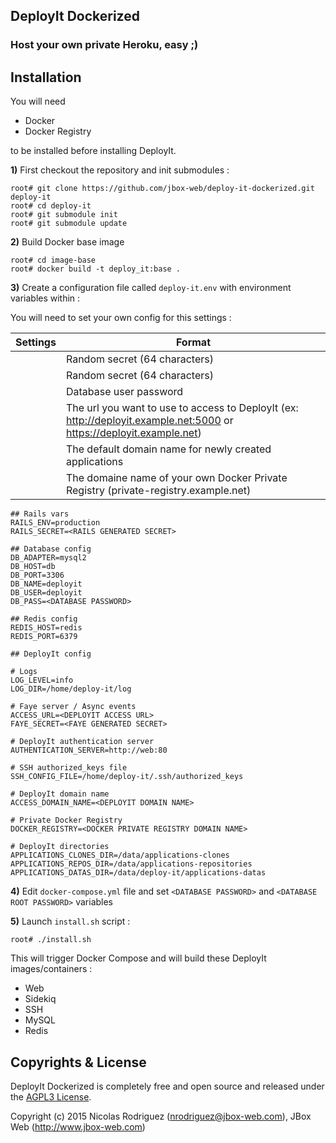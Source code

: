 ## DeployIt Dockerized

### Host your own private Heroku, easy ;)

## Installation

You will need
* Docker
* Docker Registry

 to be installed before installing DeployIt.


**1)** First checkout the repository and init submodules :

    root# git clone https://github.com/jbox-web/deploy-it-dockerized.git deploy-it
    root# cd deploy-it
    root# git submodule init
    root# git submodule update

**2)** Build Docker base image

    root# cd image-base
    root# docker build -t deploy_it:base .

**3)** Create a configuration file called ```deploy-it.env``` with environment variables within :

You will need to set your own config for this settings :

Settings | Format
---------|--------
<RAILS GENERATED SECRET>              | Random secret (64 characters)
<FAYE GENERATED SECRET>               | Random secret (64 characters)
<DATABASE PASSWORD>                   | Database user password
<DEPLOYIT ACCESS URL>                 | The url you want to use to access to DeployIt (ex: http://deployit.example.net:5000 or https://deployit.example.net)
<DEPLOYIT DOMAIN NAME>                | The default domain name for newly created applications
<DOCKER PRIVATE REGISTRY DOMAIN NAME> | The domaine name of your own Docker Private Registry (private-registry.example.net)

    ## Rails vars
    RAILS_ENV=production
    RAILS_SECRET=<RAILS GENERATED SECRET>

    ## Database config
    DB_ADAPTER=mysql2
    DB_HOST=db
    DB_PORT=3306
    DB_NAME=deployit
    DB_USER=deployit
    DB_PASS=<DATABASE PASSWORD>

    ## Redis config
    REDIS_HOST=redis
    REDIS_PORT=6379

    ## DeployIt config

    # Logs
    LOG_LEVEL=info
    LOG_DIR=/home/deploy-it/log

    # Faye server / Async events
    ACCESS_URL=<DEPLOYIT ACCESS URL>
    FAYE_SECRET=<FAYE GENERATED SECRET>

    # DeployIt authentication server
    AUTHENTICATION_SERVER=http://web:80

    # SSH authorized_keys file
    SSH_CONFIG_FILE=/home/deploy-it/.ssh/authorized_keys

    # DeployIt domain name
    ACCESS_DOMAIN_NAME=<DEPLOYIT DOMAIN NAME>

    # Private Docker Registry
    DOCKER_REGISTRY=<DOCKER PRIVATE REGISTRY DOMAIN NAME>

    # DeployIt directories
    APPLICATIONS_CLONES_DIR=/data/applications-clones
    APPLICATIONS_REPOS_DIR=/data/applications-repositories
    APPLICATIONS_DATAS_DIR=/data/deploy-it/applications-datas


**4)** Edit ```docker-compose.yml``` file and set  ```<DATABASE PASSWORD>``` and ```<DATABASE ROOT PASSWORD>``` variables

**5)** Launch ```install.sh``` script :

    root# ./install.sh

This will trigger Docker Compose and will build these DeployIt images/containers :

* Web
* Sidekiq
* SSH
* MySQL
* Redis

## Copyrights & License

DeployIt Dockerized is completely free and open source and released under the [AGPL3 License](https://github.com/jbox-web/deploy-it-dockerized/blob/master/LICENSE).

Copyright (c) 2015 Nicolas Rodriguez (nrodriguez@jbox-web.com), JBox Web (http://www.jbox-web.com)
